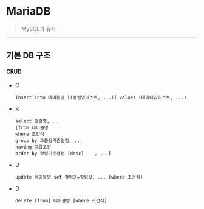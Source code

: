 # MariaDB

> MySQL과 유사



---



## 기본 DB 구조

#### CRUD

* C

  ```mariadb
  insert into 테이블명 [(컬럼명리스트, ...)] values (데이터값리스트, ...)
  ```

* R

  ```mariadb
  select 컬럼명, ...
  [from 테이블명
  where 조건식
  group by 그룹핑기준컬럼, ...
  having 그룹조건
  order by 정렬기준컬럼 [desc]	, ...]
  ```

* U

  ```mariadb
  update 테이블명 set 컬럼명=컬럼값, ... [where 조건식]
  ```

* D

  ```mariadb
  delete [from] 테이블명 [where 조건식]
  ```
